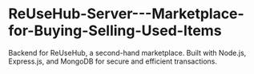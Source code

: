 # ReUseHub-Server---Marketplace-for-Buying-Selling-Used-Items
Backend for ReUseHub, a second-hand marketplace. Built with Node.js, Express.js, and MongoDB for secure and efficient transactions.
